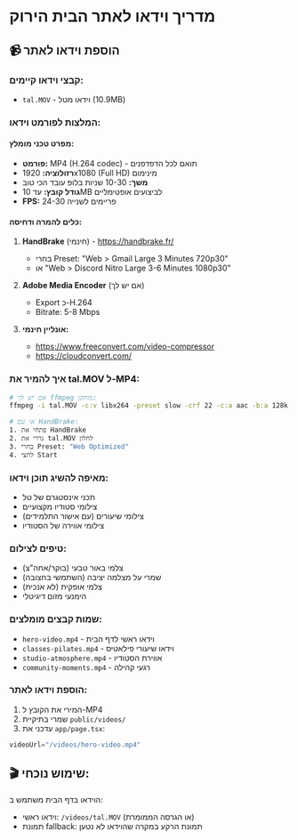 # מדריך וידאו לאתר הבית הירוק

## 📹 הוספת וידאו לאתר

### קבצי וידאו קיימים:
- `tal.MOV` - וידאו מטל (10.9MB)

### המלצות לפורמט וידאו:

#### מפרט טכני מומלץ:
- **פורמט:** MP4 (H.264 codec) - תואם לכל הדפדפנים
- **רזולוציה:** 1920x1080 (Full HD) מינימום
- **משך:** 10-30 שניות בלופ עובד הכי טוב
- **גודל קובץ:** עד 10MB לביצועים אופטימליים
- **FPS:** 24-30 פריימים לשנייה

#### כלים להמרה ודחיסה:
1. **HandBrake** (חינמי) - https://handbrake.fr/
   - בחרי Preset: "Web > Gmail Large 3 Minutes 720p30"
   - או "Web > Discord Nitro Large 3-6 Minutes 1080p30"

2. **Adobe Media Encoder** (אם יש לך)
   - Export כ-H.264
   - Bitrate: 5-8 Mbps

3. **אונליין חינמי:**
   - https://www.freeconvert.com/video-compressor
   - https://cloudconvert.com/

### איך להמיר את tal.MOV ל-MP4:

```bash
# אם יש לך ffmpeg מותקן:
ffmpeg -i tal.MOV -c:v libx264 -preset slow -crf 22 -c:a aac -b:a 128k tal.mp4

# או עם HandBrake:
1. פתחי את HandBrake
2. גררי את tal.MOV לחלון
3. בחרי Preset: "Web Optimized"
4. לחצי Start
```

### מאיפה להשיג תוכן וידאו:
- תכני אינסטגרם של טל
- צילומי סטודיו מקצועיים
- צילומי שיעורים (עם אישור התלמידים)
- צילומי אווירה של הסטודיו

### טיפים לצילום:
- צלמי באור טבעי (בוקר/אחה"צ)
- שמרי על מצלמה יציבה (השתמשי בחצובה)
- צלמי אופקית (לא אנכית)
- הימנעי מזום דיגיטלי

### שמות קבצים מומלצים:
- `hero-video.mp4` - וידאו ראשי לדף הבית
- `classes-pilates.mp4` - וידאו שיעורי פילאטיס
- `studio-atmosphere.mp4` - אווירת הסטודיו
- `community-moments.mp4` - רגעי קהילה

### הוספת וידאו לאתר:
1. המירי את הקובץ ל-MP4
2. שמרי בתיקיית `public/videos/`
3. עדכני את `app/page.tsx`:
```javascript
videoUrl="/videos/hero-video.mp4"
```

## 🎬 שימוש נוכחי:
הוידאו בדף הבית משתמש ב:
- וידאו ראשי: `/videos/tal.MOV` (או הגרסה הממומרת)
- תמונת fallback: תמונת הרקע במקרה שהוידאו לא נטען